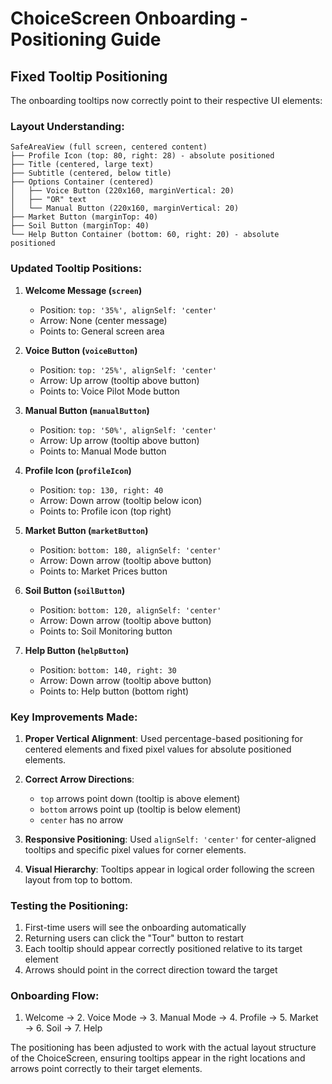 # ChoiceScreen Onboarding - Positioning Guide

## Fixed Tooltip Positioning

The onboarding tooltips now correctly point to their respective UI elements:

### Layout Understanding:
```
SafeAreaView (full screen, centered content)
├── Profile Icon (top: 80, right: 28) - absolute positioned
├── Title (centered, large text)
├── Subtitle (centered, below title)
├── Options Container (centered)
│   ├── Voice Button (220x160, marginVertical: 20)
│   ├── "OR" text
│   └── Manual Button (220x160, marginVertical: 20)
├── Market Button (marginTop: 40)
├── Soil Button (marginTop: 40)
└── Help Button Container (bottom: 60, right: 20) - absolute positioned
```

### Updated Tooltip Positions:

1. **Welcome Message (`screen`)**
   - Position: `top: '35%', alignSelf: 'center'`
   - Arrow: None (center message)
   - Points to: General screen area

2. **Voice Button (`voiceButton`)**
   - Position: `top: '25%', alignSelf: 'center'`
   - Arrow: Up arrow (tooltip above button)
   - Points to: Voice Pilot Mode button

3. **Manual Button (`manualButton`)**
   - Position: `top: '50%', alignSelf: 'center'`
   - Arrow: Up arrow (tooltip above button)
   - Points to: Manual Mode button

4. **Profile Icon (`profileIcon`)**
   - Position: `top: 130, right: 40`
   - Arrow: Down arrow (tooltip below icon)
   - Points to: Profile icon (top right)

5. **Market Button (`marketButton`)**
   - Position: `bottom: 180, alignSelf: 'center'`
   - Arrow: Down arrow (tooltip above button)
   - Points to: Market Prices button

6. **Soil Button (`soilButton`)**
   - Position: `bottom: 120, alignSelf: 'center'`
   - Arrow: Down arrow (tooltip above button)
   - Points to: Soil Monitoring button

7. **Help Button (`helpButton`)**
   - Position: `bottom: 140, right: 30`
   - Arrow: Down arrow (tooltip above button)
   - Points to: Help button (bottom right)

### Key Improvements Made:

1. **Proper Vertical Alignment**: Used percentage-based positioning for centered elements and fixed pixel values for absolute positioned elements.

2. **Correct Arrow Directions**: 
   - `top` arrows point down (tooltip is above element)
   - `bottom` arrows point up (tooltip is below element)
   - `center` has no arrow

3. **Responsive Positioning**: Used `alignSelf: 'center'` for center-aligned tooltips and specific pixel values for corner elements.

4. **Visual Hierarchy**: Tooltips appear in logical order following the screen layout from top to bottom.

### Testing the Positioning:

1. First-time users will see the onboarding automatically
2. Returning users can click the "Tour" button to restart
3. Each tooltip should appear correctly positioned relative to its target element
4. Arrows should point in the correct direction toward the target

### Onboarding Flow:
1. Welcome → 2. Voice Mode → 3. Manual Mode → 4. Profile → 5. Market → 6. Soil → 7. Help

The positioning has been adjusted to work with the actual layout structure of the ChoiceScreen, ensuring tooltips appear in the right locations and arrows point correctly to their target elements.
